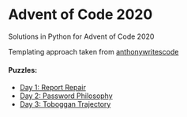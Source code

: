 # Advent of Code 2020

Solutions in Python for Advent of Code 2020

Templating approach taken from [anthonywritescode](https://github.com/anthonywritescode)

#### Puzzles:
* [Day 1: Report Repair](http://adventofcode.com/2020/day/1)
* [Day 2: Password Philosophy](http://adventofcode.com/2020/day/2)
* [Day 3: Toboggan Trajectory](http://adventofcode.com/2020/day/3)
